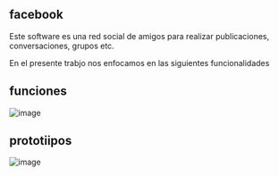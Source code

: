 ## facebook

Este software es una red social de amigos para realizar publicaciones, conversaciones, grupos etc.

En el presente trabjo nos enfocamos en las siguientes funcionalidades

## funciones

![image](https://user-images.githubusercontent.com/1461568/136130083-761e4aa8-da2a-49d2-9825-0c2849b0fb5a.png)

## prototiipos

![image](https://user-images.githubusercontent.com/1461568/136307017-86e8412c-c14b-4596-81df-902eac767f90.png)
